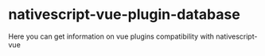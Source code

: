 # nativescript-vue-plugin-database
Here you can get information on vue plugins compatibility with nativescript-vue
